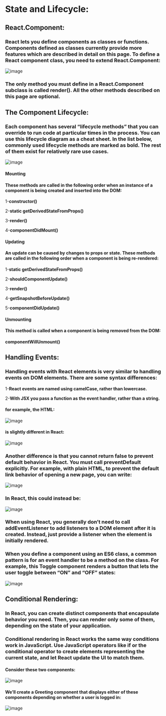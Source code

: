 # State and Lifecycle:
## React.Component:
### React lets you define components as classes or functions. Components defined as classes currently provide more features which are described in detail on this page. To define a React component class, you need to extend React.Component:
![image](https://user-images.githubusercontent.com/79833733/116012896-fb07c500-a635-11eb-9375-c5446ff48357.png)
### The only method you must define in a React.Component subclass is called render(). All the other methods described on this page are optional.

## The Component Lifecycle:
### Each component has several “lifecycle methods” that you can override to run code at particular times in the process. You can use this lifecycle diagram as a cheat sheet. In the list below, commonly used lifecycle methods are marked as bold. The rest of them exist for relatively rare use cases.

![image](https://user-images.githubusercontent.com/79833733/116013085-ebd54700-a636-11eb-8c56-1e593462b74f.png)
#### Mounting
#### These methods are called in the following order when an instance of a component is being created and inserted into the DOM:

1-**constructor()**

2-**static getDerivedStateFromProps()**

3-**render()**

4-**componentDidMount()**


#### Updating
#### An update can be caused by changes to props or state. These methods are called in the following order when a component is being re-rendered:

1-**static getDerivedStateFromProps()**

2-**shouldComponentUpdate()**

3-**render()** 

4-**getSnapshotBeforeUpdate()**

5-**componentDidUpdate()**

#### Unmounting
#### This method is called when a component is being removed from the DOM:

**componentWillUnmount()**

## Handling Events:
### Handling events with React elements is very similar to handling events on DOM elements. There are some syntax differences:

1-**React events are named using camelCase, rather than lowercase.**

2-**With JSX you pass a function as the event handler, rather than a string.**

#### for example, the HTML:

![image](https://user-images.githubusercontent.com/79833733/116013303-2390be80-a638-11eb-9f5d-33e551ecbd60.png)

#### is slightly different in React:
![image](https://user-images.githubusercontent.com/79833733/116013319-40c58d00-a638-11eb-8cc2-12ea070a856f.png)

### Another difference is that you cannot return false to prevent default behavior in React. You must call preventDefault explicitly. For example, with plain HTML, to prevent the default link behavior of opening a new page, you can write:

![image](https://user-images.githubusercontent.com/79833733/116013420-ca755a80-a638-11eb-8467-ae27ac735301.png)

### In React, this could instead be:

![image](https://user-images.githubusercontent.com/79833733/116013450-e842bf80-a638-11eb-81b8-5233568e6c9b.png)

### When using React, you generally don’t need to call addEventListener to add listeners to a DOM element after it is created. Instead, just provide a listener when the element is initially rendered.

### When you define a component using an ES6 class, a common pattern is for an event handler to be a method on the class. For example, this Toggle component renders a button that lets the user toggle between “ON” and “OFF” states:

![image](https://user-images.githubusercontent.com/79833733/116013518-466fa280-a639-11eb-8755-bc4aa615d2ae.png)

## Conditional Rendering:
### In React, you can create distinct components that encapsulate behavior you need. Then, you can render only some of them, depending on the state of your application.

### Conditional rendering in React works the same way conditions work in JavaScript. Use JavaScript operators like if or the conditional operator to create elements representing the current state, and let React update the UI to match them.

#### Consider these two components:
![image](https://user-images.githubusercontent.com/79833733/116013743-589e1080-a63a-11eb-8443-22cdac5f0536.png)

#### We’ll create a Greeting component that displays either of these components depending on whether a user is logged in:
![image](https://user-images.githubusercontent.com/79833733/116013764-79fefc80-a63a-11eb-93cf-006815ec7c46.png)






